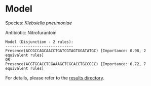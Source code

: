 
# Model

Species: *Klebsiella pneumoniae*

Antibiotic: Nitrofurantoin

```
Model (Disjunction - 2 rules):
------------------------------
Presence(ACCGCCAGCAACCTGATCGTAGTGGATATGC) [Importance: 0.98, 2 equivalent rules]
OR
Presence(ACGTGCACCTCGAAAGCTCGCACCTGCCGCC) [Importance: 0.72, 7 equivalent rules]

```

For details, please refer to the [results directory](../../../../../results/scm_b/klebsiella%20pneumoniae/nitrofurantoin/repeat_1/).

